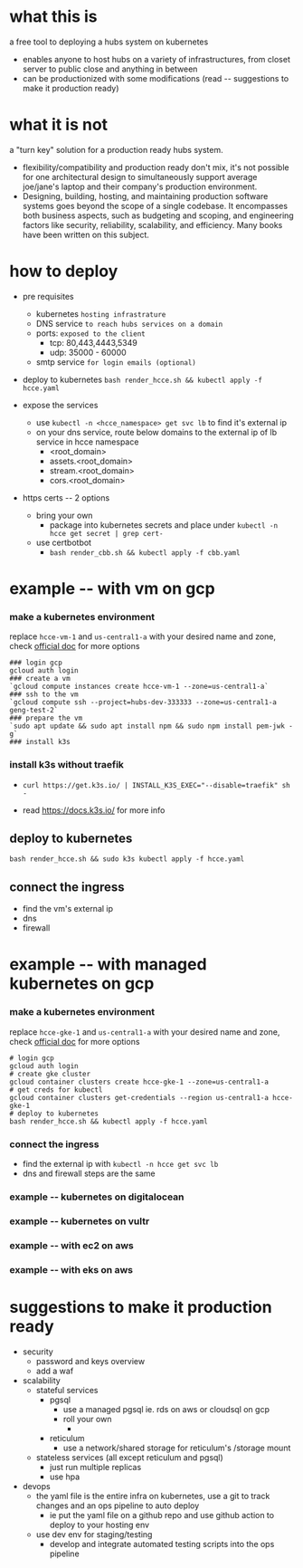 
# what this is
a free tool to deploying a hubs system on kubernetes
- enables anyone to host hubs on a variety of infrastructures, from closet server to public close and anything in between
- can be productionized with some modifications (read -- suggestions to make it production ready)
 
# what it is not 
a "turn key" solution for a production ready hubs system.
- flexibility/compatibility and production ready don't mix, it's not possible for one architectural design to simultaneously support average joe/jane's laptop and their company's production environment. 
- Designing, building, hosting, and maintaining production software systems goes beyond the scope of a single codebase. It encompasses both business aspects, such as budgeting and scoping, and engineering factors like security, reliability, scalability, and efficiency. Many books have been written on this subject.

# how to deploy
- pre requisites
    - kubernetes `hosting infrastrature`
    - DNS service `to reach hubs services on a domain`
    - ports: `exposed to the client`
        - tcp: 80,443,4443,5349
        - udp: 35000 - 60000
    - smtp service `for login emails (optional)`
- deploy to kubernetes
`bash render_hcce.sh && kubectl apply -f hcce.yaml`
- expose the services
    - use `kubectl -n <hcce_namespace> get svc lb` to find it's external ip
    - on your dns service, route below domains to the external ip of lb service in hcce namespace
        - <root_domain>
        - assets.<root_domain>
        - stream.<root_domain>
        - cors.<root_domain>

- https certs -- 2 options
    - bring your own
        - package into kubernetes secrets and place under `kubectl -n hcce get secret | grep cert-`
    - use certbotbot
        - `bash render_cbb.sh && kubectl apply -f cbb.yaml`

# example -- with vm on gcp
### make a kubernetes environment
replace `hcce-vm-1` and `us-central1-a` with your desired name and zone, check [official doc](https://cloud.google.com/sdk/gcloud/reference/compute/instances/create) for more options
```
### login gcp
gcloud auth login
### create a vm
`gcloud compute instances create hcce-vm-1 --zone=us-central1-a`
### ssh to the vm
`gcloud compute ssh --project=hubs-dev-333333 --zone=us-central1-a geng-test-2`
### prepare the vm
`sudo apt update && sudo apt install npm && sudo npm install pem-jwk -g`
### install k3s
```
### install k3s without traefik
- `curl https://get.k3s.io/ | INSTALL_K3S_EXEC="--disable=traefik" sh -`

- read https://docs.k3s.io/ for more info

## deploy to kubernetes
`bash render_hcce.sh && sudo k3s kubectl apply -f hcce.yaml`

## connect the ingress
- find the vm's external ip
- dns
- firewall

# example -- with managed kubernetes on gcp
### make a kubernetes environment
replace `hcce-gke-1` and `us-central1-a` with your desired name and zone, check [official doc](https://cloud.google.com/sdk/gcloud/reference/container/clusters/create) for more options
```
# login gcp
gcloud auth login
# create gke cluster
gcloud container clusters create hcce-gke-1 --zone=us-central1-a
# get creds for kubectl
gcloud container clusters get-credentials --region us-central1-a hcce-gke-1
# deploy to kubernetes
bash render_hcce.sh && kubectl apply -f hcce.yaml
```
### connect the ingress
- find the external ip with `kubectl -n hcce get svc lb`
- dns and firewall steps are the same <link to above>

### example -- kubernetes on digitalocean

### example -- kubernetes on vultr

### example -- with ec2 on aws

### example -- with eks on aws


# suggestions to make it production ready
- security
    - password and keys overview
    - add a waf
- scalability
    - stateful services
        - pgsql 
            - use a managed pgsql ie. rds on aws or cloudsql on gcp
            - roll your own
                - <links to some guides to run pgsql in k8s>
        - reticulum
            - use a network/shared storage for reticulum's /storage mount
    - stateless services (all except reticulum and pgsql)
        - just run multiple replicas
        - use hpa
- devops
    - the yaml file is the entire infra on kubernetes, use a git to track changes and an ops pipeline to auto deploy
        - ie put the yaml file on a github repo and use github action to deploy to your hosting env
    - use dev env for staging/testing
        - develop and integrate automated testing scripts into the ops pipeline


